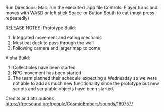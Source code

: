 Run Directions: 
Mac: run the executed .app file
	Controls: Player turns and moves with WASD or left stick
		Space or Button South to eat (must press repeatedly)

RELEASE NOTES: 
Prototype Build: 
1. Integrated movement and eating mechanic
2. Must eat duck to pass through the wall
3. Following camera and larger map to come

Alpha Build: 
1. Collectibles have been started
2. NPC movement has been started
3. The team planned their schedule expecting a Wednesday so we were not able to add as much new functionality since the prototype but new scripts and scriptable objects have been started.


Credits and attributions 
https://freesound.org/people/CosmicEmbers/sounds/160757/
